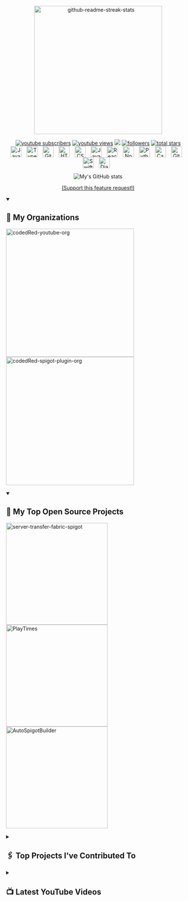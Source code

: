 <p align="center">
<a href="https://github.com/CodedRedYT"><img width="350" src="https://imgur.com/Ucj3LVH.png" alt="github-readme-streak-stats"> </a> </p>
   <p align="center">
      <a href="https://www.youtube.com/c/codedred?sub_confirmation=1">
         <img alt="youtube subscribers" title="Subscribe to my YouTube channel" src="https://custom-icon-badges.demolab.com/youtube/channel/subscribers/UC_kPUW3XPrCCRT9a4Pnf1Tg?color=%23E05D44&label=SUBSCRIBE&logo=video&logoColor=white&style=for-the-badge&labelColor=CE4630"/></a> 
      <a href="https://www.youtube.com/c/codedred">
         <img alt="youtube views" title="YouTube views" src="https://custom-icon-badges.demolab.com/youtube/channel/views/UC_kPUW3XPrCCRT9a4Pnf1Tg?color=%23E1AD0E&logo=eye&logoColor=white&style=for-the-badge&labelColor=C79600"/></a> 
   <a href="https://discord.gg/gqwtqX3" alt="Discord" title="CodedRed's Discussion & Support Server">
    <img src="https://img.shields.io/discord/365315337240969226?color=7289DA&logo=discord&logoColor=white&style=for-the-badge"/></a>
      <a href="https://github.com/CodedRedGIT?tab=followers">
         <img alt="followers" title="Follow me on Github" src="https://custom-icon-badges.demolab.com/github/followers/CodedRedGit?color=236ad3&labelColor=1155ba&style=for-the-badge&logo=person-add&label=Follow&logoColor=white"/></a>
      <a href="https://github.com/CodedRedGIT?tab=repositories&sort=stargazers">
         <img alt="total stars" title="Total stars on GitHub" src="https://custom-icon-badges.demolab.com/github/stars/CodedRedGit?color=55960c&style=for-the-badge&labelColor=488207&logo=star"/></a>
         <br>
   
   
   
<img align="center" alt="Java" width="30px" style="padding-right:10px;" src="https://cdn.jsdelivr.net/gh/devicons/devicon/icons/java/java-original.svg"/>
<img align="center" alt="TypeScript" width="30px" style="padding-right:10px;" src="https://cdn.jsdelivr.net/gh/devicons/devicon/icons/typescript/typescript-plain.svg" />
<img align="center" alt="Git" width="30px" style="padding-right:10px;" src="https://cdn.jsdelivr.net/gh/devicons/devicon/icons/git/git-original.svg" />
<img align="center" alt="HTML" width="30px" style="padding-right:10px;" src="https://cdn.jsdelivr.net/gh/devicons/devicon/icons/html5/html5-plain.svg" />
<img align="center" alt="CSS" width="30px" style="padding-right:10px;" src="https://cdn.jsdelivr.net/gh/devicons/devicon/icons/css3/css3-plain.svg" />
<img align="center" alt="JavaScript" width="30px" style="padding-right:10px;" src="https://cdn.jsdelivr.net/gh/devicons/devicon/icons/javascript/javascript-plain.svg" />
<img align="center" alt="React" width="30px" style="padding-right:10px;" src="https://cdn.jsdelivr.net/gh/devicons/devicon/icons/react/react-original.svg" />
<img align="center" alt="NodeJS" width="30px" style="padding-right:10px;" src="https://cdn.jsdelivr.net/gh/devicons/devicon/icons/nodejs/nodejs-original.svg" />
<img align="center" alt="Python" width="30px" style="padding-right:10px;" src="https://cdn.jsdelivr.net/gh/devicons/devicon/icons/python/python-plain.svg" />
<img align="center" alt="C++" width="30px" style="padding-right:10px;" src="https://cdn.jsdelivr.net/gh/devicons/devicon/icons/cplusplus/cplusplus-line.svg" />
<img align="center" alt="GitHub" width="30px" style="padding-right:10px;" src="https://cdn.jsdelivr.net/gh/devicons/devicon/icons/github/github-original.svg" />
<img align="center" alt="Swift" width="30px" style="padding-right:10px;" src="https://cdn.jsdelivr.net/npm/simple-icons@3.13.0/icons/swift.svg" />
<img align="center" alt="Django" width="30px" style="padding-right:10px;" src="https://cdn.jsdelivr.net/npm/simple-icons@3.13.0/icons/django.svg" />
   </p>
   
<p align="center">
     <img src="https://github-readme-stats.vercel.app/api?username=codedredgit&show_icons=true&theme=tokyonight" alt="My's GitHub stats">
</p>
<p align="center">
   <a href="https://github.com/orgs/community/discussions/18230" target="_blank">(Support this feature request!)</a>
</p>

<details open>
<summary><h2>📜 My Organizations</h2></summary>
<p align="left">
<a href="https://github.com/CodedRedYT"><img width="350" src="https://imgur.com/iejLDz7.png" alt="codedRed-youtube-org"></a> 
<a href="https://github.com/CodedRed-Spigot"><img width="350" src="https://imgur.com/gBEkHOF.png" alt="codedRed-spigot-plugin-org"></a>
</p>
</details>


<details open> 
  <summary><h2>📎 My Top Open Source Projects</h2></summary>
  <p align="left">
    <a href="https://github.com/CodedRedGIT/server-transfer-fabric-spigot"><img width="278" src="https://denvercoder1-github-readme-stats.vercel.app/api/pin/?username=CodedRedGIT&repo=server-transfer-fabric-spigot&theme=react&bg_color=1F222E&title_color=DE3163&hide_border=true&icon_color=F8D866&show_icons=true" alt="server-transfer-fabric-spigot"></a>
     <a href="https://github.com/CodedRed-Spigot/PlayTimes"><img width="278" src="https://denvercoder1-github-readme-stats.vercel.app/api/pin/?username=CodedRed-Spigot&repo=PlayTimes&theme=react&bg_color=1F222E&title_color=DE3163&hide_border=true&icon_color=F8D866&show_icons=true" alt="PlayTimes"></a>
          <a href="https://github.com/CodedRedGIT/AutoSpigotBuilder"><img width="278" src="https://denvercoder1-github-readme-stats.vercel.app/api/pin/?username=CodedRedGit&repo=AutoSpigotBuilder&theme=react&bg_color=1F222E&title_color=DE3163&hide_border=true&icon_color=F8D866&show_icons=true" alt="AutoSpigotBuilder"></a>
   </p>
   </details>

   
<details closed> 
  <summary><h2>🖇 Top Projects I've Contributed To</h2></summary>

  <!-- Small repo cards https://github.com/DenverCoder1/github-readme-stats (fork of anuraghazra/github-readme-stats) -->
  <p align="left">
    <a href="https://github.com/worldql/mammoth"><img width="278" src="https://denvercoder1-github-readme-stats.vercel.app/api/pin/?username=WorldQL&repo=mammoth&theme=react&bg_color=1F222E&title_color=DE3163&hide_border=true&icon_color=F8D866&show_icons=true&show_description=true" alt="mammoth"></a>
         <a href="https://github.com/WorldQL/SMPL-to-FBX"><img width="278" src="https://denvercoder1-github-readme-stats.vercel.app/api/pin/?username=WorldQL&repo=SMPL-to-FBX&theme=react&bg_color=1F222E&title_color=DE3163&hide_border=true&icon_color=F8D866&show_icons=true&show_description=true" alt="SMPL-to-FBX"></a>
  </p>
   </details>



   <details closed>
    <summary>
        <h2>📺 Latest YouTube Videos</h2>
    </summary>
    <a href="https://www.youtube.com/watch?v=sdHi5N7-Yqk" title="Coding a Clickable NPC | Packet Reader | (Ep. 2) Spigot 1.17.x">
        <img src="https://ytcards.demolab.com/?id=sdHi5N7-Yqk&title=Coding+a+Clickable+NPC+%7C+Packet+Reader+%7C+%28Ep.+2%29+Spigot+1.17.x&lang=en&timestamp=1629486885&background_color=%230d1117&title_color=%23ffffff&stats_color=%23dedede&width=250&duration=1518" alt="Coding a Clickable NPC | Packet Reader | (Ep. 2) Spigot 1.17.x">
    </a>
    <a href="https://www.youtube.com/watch?v=6LSScMdk0gU" title="Creating a Corpse Entity | (Ep. 1) Spigot 1.17.x">
        <img src="https://ytcards.demolab.com/?id=6LSScMdk0gU&title=Creating+a+Corpse+Entity+%7C+%28Ep.+1%29+Spigot+1.17.x&lang=en&timestamp=1628535463&background_color=%230d1117&title_color=%23ffffff&stats_color=%23dedede&width=250&duration=1465" alt="Creating a Corpse Entity | (Ep. 1) Spigot 1.17.x">
    </a>
    <a href="https://www.youtube.com/watch?v=K6-deuw4N_o" title="How to use IntelliJ with NMS and Maven | Spigot 1.17">
        <img src="https://ytcards.demolab.com/?id=K6-deuw4N_o&title=How+to+use+IntelliJ+with+NMS+and+Maven+%7C+Spigot+1.17&lang=en&timestamp=1626751089&background_color=%230d1117&title_color=%23ffffff&stats_color=%23dedede&width=250&duration=466" alt="How to use IntelliJ with NMS and Maven | Spigot 1.17">
    </a>
    <a href="https://www.youtube.com/watch?v=s1xg9eJeP3E" title="How to set up IntelliJ for Spigot 1.17 with Maven">
        <img src="https://ytcards.demolab.com/?id=s1xg9eJeP3E&title=How+to+set+up+IntelliJ+for+Spigot+1.17+with+Maven&lang=en&timestamp=1626306908&background_color=%230d1117&title_color=%23ffffff&stats_color=%23dedede&width=250&duration=998" alt="How to set up IntelliJ for Spigot 1.17 with Maven">
    </a>
    <a href="https://www.youtube.com/watch?v=oaqKnvivJns" title="Introduction to Reflection | (Ep. 10) Advanced 1.16.x Spigot Coding">
        <img src="https://ytcards.demolab.com/?id=oaqKnvivJns&title=Introduction+to+Reflection+%7C+%28Ep.+10%29+Advanced+1.16.x+Spigot+Coding&lang=en&timestamp=1614650078&background_color=%230d1117&title_color=%23ffffff&stats_color=%23dedede&width=250&duration=1999" alt="Introduction to Reflection | (Ep. 10) Advanced 1.16.x Spigot Coding">
    </a>
<a href="https://www.youtube.com/watch?v=3OLSfOkgPMw" title="Custom Persistent Data Types | (Ep. 9) Advanced 1.16.x Spigot Coding">
    <img src="https://ytcards.demolab.com/?id=3OLSfOkgPMw&title=Custom+Persistent+Data+Types+%7C+%28Ep.+9%29+Advanced+1.16.x+Spigot+Coding&lang=en&timestamp=1614388050&background_color=%230d1117&title_color=%23ffffff&stats_color=%23dedede&width=250&duration=1208" alt="Custom Persistent Data Types | (Ep. 9) Advanced 1.16.x Spigot Coding">
</a>
<a href="https://www.youtube.com/c/codedred?sub_confirmation=1">
    <img src="https://custom-icon-badges.demolab.com/badge/-Subscribe%20For%20More-red?style=for-the-badge&logo=video&logoColor=white" alt="Subscribe For More">
</a>
</details>
